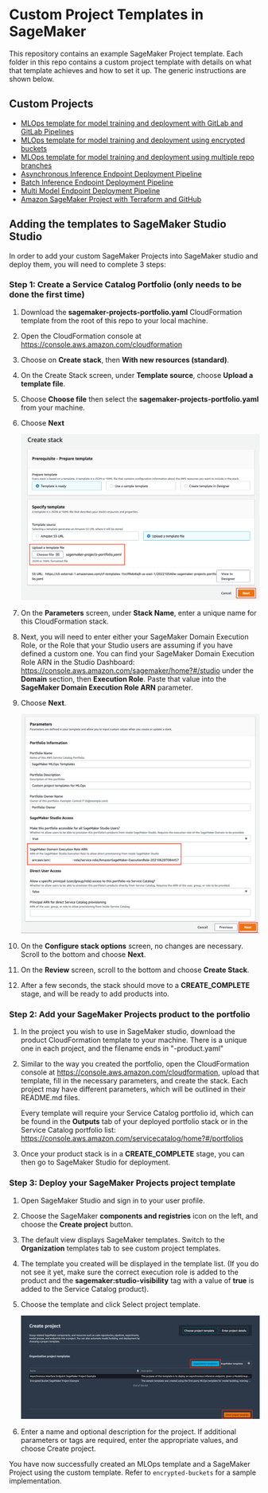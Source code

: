 # Custom Project Templates in SageMaker

This repository contains an example SageMaker Project template. Each folder in this repo contains a custom project template with details on what that template achieves and how to set it up. The generic instructions are shown below.

## Custom Projects
* [MLOps template for model training and deployment with GitLab and GitLab Pipelines](../../tree/main/mlops-template-gitlab)
* [MLOps template for model training and deployment using encrypted buckets](../../tree/main/encrypted-buckets)
* [MLOps template for model training and deployment using multiple repo branches](../../tree/main/multi-branch-mlops-train)
* [Asynchronous Inference Endpoint Deployment Pipeline](../../tree/main/asynchronous-inference-endpoint)
* [Batch Inference Endpoint Deployment Pipeline](../../tree/main/batch-inference)
* [Multi Model Endpoint Deployment Pipeline](../../tree/main/multi-model-endpoint)
* [Amazon SageMaker Project with Terraform and GitHub](../../tree/main/sm-project-tf-github)

## Adding the templates to SageMaker Studio Studio
In order to add your custom SageMaker Projects into SageMaker studio and deploy them, you will need to complete 3 steps:

### Step 1: Create a Service Catalog Portfolio (only needs to be done the first time)

1. Download the __sagemaker-projects-portfolio.yaml__ CloudFormation template from the root of this repo to your local machine.
1. Open the CloudFormation console at https://console.aws.amazon.com/cloudformation
1. Choose on __Create stack__, then __With new resources (standard)__.
1. On the Create Stack screen, under __Template source__, choose __Upload a template file__.
1. Choose __Choose file__ then select the __sagemaker-projects-portfolio.yaml__ from your machine.
1. Choose __Next__

    ![](images/create-sc-portfolio-01.png)

1. On the __Parameters__ screen, under __Stack Name__, enter a unique name for this CloudFormation stack.

1. Next, you will need to enter either your SageMaker Domain Execution Role, or the Role that your Studio users are assuming if you have defined a custom one. You can find your SageMaker Domain Execution Role ARN in the Studio Dashboard: https://console.aws.amazon.com/sagemaker/home?#/studio under the __Domain__ section, then __Execution Role__. Paste that value into the __SageMaker Domain Execution Role ARN__ parameter.

1. Choose __Next__.

    ![](images/create-sc-portfolio-02.png)

1. On the __Configure stack options__ screen, no changes are necessary. Scroll to the bottom and choose __Next__.

1. On the __Review__ screen, scroll to the bottom and choose __Create Stack__.

1. After a few seconds, the stack should move to a __CREATE_COMPLETE__ stage, and will be ready to add products into.

### Step 2: Add your SageMaker Projects product to the portfolio

1. In the project you wish to use in SageMaker studio, download the product CloudFormation template to your machine. There is a unique one in each project, and the filename ends in "-product.yaml"

1. Similar to the way you created the portfolio, open the CloudFormation console at https://console.aws.amazon.com/cloudformation, upload that template, fill in the necessary parameters, and create the stack. Each project may have different parameters, which will be outlined in their README.md files. 

    Every template will require your Service Catalog portfolio id, which can be found in the __Outputs__ tab of your deployed portfolio stack or in the Service Catalog portfolio list: https://console.aws.amazon.com/servicecatalog/home?#/portfolios

1. Once your product stack is in a __CREATE_COMPLETE__ stage, you can then go to SageMaker Studio for deployment.

### Step 3: Deploy your SageMaker Projects project template

1. Open SageMaker Studio and sign in to your user profile.
1. Choose the SageMaker __components and registries__ icon on the left, and choose the __Create project__ button.
1. The default view displays SageMaker templates. Switch to the __Organization__ templates tab to see custom project templates.
1. The template you created will be displayed in the template list. (If you do not see it yet, make sure the correct execution role is added to the product and the __sagemaker:studio-visibility__ tag with a value of __true__ is added to the Service Catalog product).
1. Choose the template and click Select project template.

    ![](images/sm-projects-listing.png)

1. Enter a name and optional description for the project. If additional parameters or tags are required, enter the appropriate values, and choose Create project.

You have now successfully created an MLOps template and a SageMaker Project using the custom template. Refer to `encrypted-buckets` for a sample implementation. 